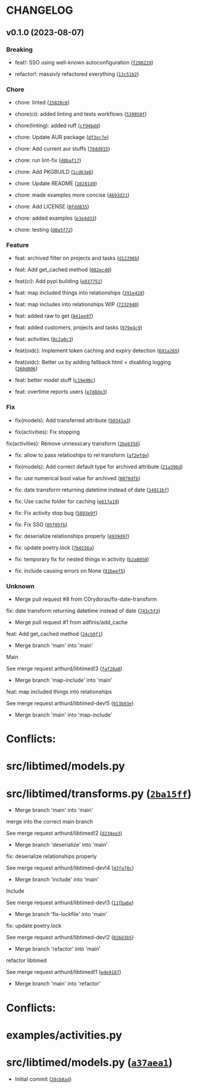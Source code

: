 # CHANGELOG



## v0.1.0 (2023-08-07)

### Breaking

* feat!: SSO using well-known autoconfiguration ([`f290229`](https://github.com/C0rydoras/libtimed/commit/f290229764409ac876b635d53e92eb03784d9580))

* refactor!: massivly refactored everything ([`13c51b2`](https://github.com/C0rydoras/libtimed/commit/13c51b2d4f39020a2834506d1dcf546de883716e))

### Chore

* chore: linted ([`15828c6`](https://github.com/C0rydoras/libtimed/commit/15828c61ab2f5785fcefff54d72b5c15078e5e7d))

* chore(ci): added linting and tests workflows ([`539950f`](https://github.com/C0rydoras/libtimed/commit/539950f7818bee20366501778635bae1970b8a26))

* chore(linting): added ruff ([`cf94bdd`](https://github.com/C0rydoras/libtimed/commit/cf94bdd0d02f2c2d37edd642a790c813ad6e371d))

* chore: Update AUR package ([`df3ec7e`](https://github.com/C0rydoras/libtimed/commit/df3ec7ec788b3eea1a888ffa4787bc6f26250f4a))

* chore: Add current aur stuffs ([`78dd915`](https://github.com/C0rydoras/libtimed/commit/78dd91508edaf8f562a70990e22176e52c82960b))

* chore: run lint-fix ([`d0baf17`](https://github.com/C0rydoras/libtimed/commit/d0baf17987d22ea52d82914c28ace258a1627085))

* chore: Add PKGBUILD ([`1cd63e6`](https://github.com/C0rydoras/libtimed/commit/1cd63e6be23c984360aa51c3df6cd0273177f21e))

* chore: Update README ([`1028149`](https://github.com/C0rydoras/libtimed/commit/102814987bb016fb1909bfb360c6122a8705b426))

* chore: made examples more concise ([`4693d21`](https://github.com/C0rydoras/libtimed/commit/4693d21a5f75d7094a3cbd241dccb492875efcef))

* chore: Add LICENSE ([`0fdd835`](https://github.com/C0rydoras/libtimed/commit/0fdd83549ce8bdfa2021576157aba830bba458f1))

* chore: added examples ([`e3e4d33`](https://github.com/C0rydoras/libtimed/commit/e3e4d33ba69c81524dc2448cb93f5ada7e86b3d5))

* chore: testing ([`d0a5f72`](https://github.com/C0rydoras/libtimed/commit/d0a5f72733ce00a64fdeda884a469a135f2482d3))

### Feature

* feat: archived filter on projects and tasks ([`d12296b`](https://github.com/C0rydoras/libtimed/commit/d12296bdb61d237af5345d22a8a492a344ec579b))

* feat: Add get_cached method ([`082ec40`](https://github.com/C0rydoras/libtimed/commit/082ec407f6cf988230bac6bdba5610851b90eaa1))

* feat(ci): Add pypi building ([`e837751`](https://github.com/C0rydoras/libtimed/commit/e837751ac636ac8e714f611b9b5c169e9c621017))

* feat: map included things into relationships ([`391e428`](https://github.com/C0rydoras/libtimed/commit/391e42823d5f583abbf7a5632f65df07b26de4ac))

* feat: map includes into relationships WIP ([`7232940`](https://github.com/C0rydoras/libtimed/commit/7232940888bc0a872dc762edd60f6e2e94a9cec8))

* feat: added raw to get ([`841ee97`](https://github.com/C0rydoras/libtimed/commit/841ee977de1b8e31f94a06038259ad265f80dc38))

* feat: added customers, projects and tasks ([`979e4c9`](https://github.com/C0rydoras/libtimed/commit/979e4c9aa8fe62a6274c59acfb786bd21e523945))

* feat: activities ([`8c2a0c3`](https://github.com/C0rydoras/libtimed/commit/8c2a0c3cee978a21e734188fabdf499aed14c060))

* feat(oidc): Implement token caching and expiry detection ([`691a265`](https://github.com/C0rydoras/libtimed/commit/691a265dd00087924c833ecd4f74cf4b43cd5aa0))

* feat(oidc): Better ux by adding fallback html + disabling logging ([`260d806`](https://github.com/C0rydoras/libtimed/commit/260d8061096bceb9bdc2a4d5d3969d60fc02f975))

* feat: better model stuff ([`c19e90c`](https://github.com/C0rydoras/libtimed/commit/c19e90c4be4dc7cafe44a76de691d3c2f2540472))

* feat: overtime reports users ([`e7d8de3`](https://github.com/C0rydoras/libtimed/commit/e7d8de358964d5188fc1a4f83a4b9b97a05df249))

### Fix

* fix(models): Add transferred attribute ([`50341a3`](https://github.com/C0rydoras/libtimed/commit/50341a3c1e71a26eb2af0bf35d39b7ddc1e803ff))

* fix(activities): Fix stopping

fix(activities): Remove unnesscary transform ([`2beb356`](https://github.com/C0rydoras/libtimed/commit/2beb35673fa13563a982e74714e73c9b408d0681))

* fix: allow to pass relatioships to rel transform ([`af2efde`](https://github.com/C0rydoras/libtimed/commit/af2efde751b47219828f382927cbb9413fede5ec))

* fix(models): Add correct default type for archived attribute ([`21a396d`](https://github.com/C0rydoras/libtimed/commit/21a396dd57c0a47bfa8f65d1aff1357cad387074))

* fix: use numerical bool value for archived ([`0070dfb`](https://github.com/C0rydoras/libtimed/commit/0070dfbd02803d87617ddd6002859827c9aeabac))

* fix: date transform returning datetime instead of date ([`34911bf`](https://github.com/C0rydoras/libtimed/commit/34911bf04cfece1627dfb4f123cc7d00a5ce70e7))

* fix: Use cache folder for caching ([`e617a19`](https://github.com/C0rydoras/libtimed/commit/e617a193e27de0f15004fa7bb773cbd26ed3cfa6))

* fix: Fix activity stop bug ([`5893e9f`](https://github.com/C0rydoras/libtimed/commit/5893e9feca162f1cdd4277a6017c62d8ab324da5))

* fix: Fix SSO ([`05f05fb`](https://github.com/C0rydoras/libtimed/commit/05f05fb550351b0ab502f0806ce413a107be8aba))

* fix: deserialize relationships properly ([`4939d97`](https://github.com/C0rydoras/libtimed/commit/4939d97824cbd54bbb5df2c82d9480130f1cab7a))

* fix: update poetry.lock ([`7b0156a`](https://github.com/C0rydoras/libtimed/commit/7b0156a71a87db2b7c72b3c9353a5fbd4d02bee0))

* fix: temporary fix for nested things in activity ([`b2a8050`](https://github.com/C0rydoras/libtimed/commit/b2a8050319253cedcaf319e9725cab1e498e64fa))

* fix: include causing errors on None ([`91beef5`](https://github.com/C0rydoras/libtimed/commit/91beef521fd8d7f42dcf17fee89838e7e09fafb0))

### Unknown

* Merge pull request #8 from C0rydoras/fix-date-transform

fix: date transform returning datetime instead of date ([`743c5f3`](https://github.com/C0rydoras/libtimed/commit/743c5f32d93ea3f83a3eb01cff93a4d44ee1bc31))

* Merge pull request #1 from adfinis/add_cache

feat: Add get_cached method ([`24cb9f1`](https://github.com/C0rydoras/libtimed/commit/24cb9f1867b647c41c586d58d34c7cf7823fce41))

* Merge branch &#39;main&#39; into &#39;main&#39;

Main

See merge request arthurd/libtimed!3 ([`faf28a0`](https://github.com/C0rydoras/libtimed/commit/faf28a04db4c1c2e4bdb0bd5eb1938b168387987))

* Merge branch &#39;map-include&#39; into &#39;main&#39;

feat: map included things into relationships

See merge request arthurd/libtimed-dev!5 ([`013b93e`](https://github.com/C0rydoras/libtimed/commit/013b93e4ba709bab172ce9ab5d5bb956e6454655))

* Merge branch &#39;main&#39; into &#39;map-include&#39;

# Conflicts:
#   src/libtimed/models.py
#   src/libtimed/transforms.py ([`2ba15ff`](https://github.com/C0rydoras/libtimed/commit/2ba15ff7ba534b524dd9692af3815abe9289a60b))

* Merge branch &#39;main&#39; into &#39;main&#39;

merge into the correct main branch

See merge request arthurd/libtimed!2 ([`d234ee3`](https://github.com/C0rydoras/libtimed/commit/d234ee31708524d88a3a66bb945df96715c4d85d))

* Merge branch &#39;deserialize&#39; into &#39;main&#39;

fix: deserialize relationships properly

See merge request arthurd/libtimed-dev!4 ([`43fa70c`](https://github.com/C0rydoras/libtimed/commit/43fa70c7e5eb104e8e36c35ad2dbed4250202406))

* Merge branch &#39;include&#39; into &#39;main&#39;

Include

See merge request arthurd/libtimed-dev!3 ([`11fba6e`](https://github.com/C0rydoras/libtimed/commit/11fba6e8e2cee345de24c8633a48455c290544ee))

* Merge branch &#39;fix-lockfile&#39; into &#39;main&#39;

fix: update poetry.lock

See merge request arthurd/libtimed-dev!2 ([`826d3b5`](https://github.com/C0rydoras/libtimed/commit/826d3b546c908bd9fcc328b98b3673d643b4d511))

* Merge branch &#39;refactor&#39; into &#39;main&#39;

refactor libtimed

See merge request arthurd/libtimed!1 ([`ede9187`](https://github.com/C0rydoras/libtimed/commit/ede918781bea658e699ee9e64b23f41b65c39079))

* Merge branch &#39;main&#39; into &#39;refactor&#39;

# Conflicts:
#   examples/activities.py
#   src/libtimed/models.py ([`a37aea1`](https://github.com/C0rydoras/libtimed/commit/a37aea185d555bc2d26b7fd6eb490b16fa882308))

* Initial commit ([`28cb8ad`](https://github.com/C0rydoras/libtimed/commit/28cb8ad5836ca620e66fe93679e1986064d638c8))
